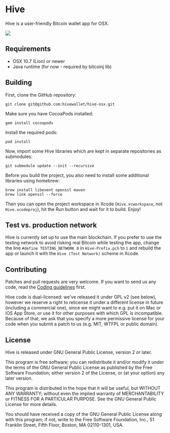 # Hive

Hive is a user-friendly Bitcoin wallet app for OSX.

![](http://i.imgur.com/p5VoeND.png)


## Requirements

* OSX 10.7 (Lion) or newer
* Java runtime (for now - required by bitcoinj lib)


## Building

First, clone the GitHub repository:

    git clone git@github.com:hivewallet/hive-osx.git

Make sure you have CocoaPods installed:

    gem install cocoapods

Install the required pods:

    pod install

Now, import some Hive libraries which are kept in separate repositories as submodules:

    git submodule update --init --recursive

Before you build the project, you also need to install some additional libraries using homebrew:

    brew install libevent openssl maven
    brew link openssl --force

Then you can open the project workspace in Xcode (`Hive.xcworkspace`, not `Hive.xcodeproj`), hit the Run button and wait for it to build. Enjoy!


## Test vs. production network

Hive is currently set up to use the main blockchain. If you prefer to use the testing network to avoid risking real Bitcoin while testing the app, change the line `#define TESTING_NETWORK 0` in `Hive-Prefix.pch` to `1` and rebuild the app or launch it with the `Hive (Test Network)` scheme in Xcode.


## Contributing

Patches and pull requests are very welcome. If you want to send us any code, read the [Coding guidelines](https://github.com/grabhive/hive-osx/wiki/Code-style-guidelines) first.

Hive code is dual-licensed: we've released it under GPL v2 (see below), however we reserve a right to relicense it under a different license in future (including a commercial one), since we might want to e.g. put it on Mac or iOS App Store, or use it for other purposes with which GPL is incompatible. Because of that, we ask that you specify a more permissive license for your code when you submit a patch to us (e.g. MIT, WTFPL or public domain).


## License

Hive is released under GNU General Public License, version 2 or later.

This program is free software; you can redistribute it and/or modify it under the terms of the GNU General Public License as published by the Free Software Foundation; either version 2 of the License, or (at your option) any later version.

This program is distributed in the hope that it will be useful, but WITHOUT ANY WARRANTY; without even the implied warranty of MERCHANTABILITY or FITNESS FOR A PARTICULAR PURPOSE. See the GNU General Public License for more details.

You should have received a copy of the GNU General Public License along with this program; if not, write to the Free Software Foundation, Inc., 51 Franklin Street, Fifth Floor, Boston, MA 02110-1301, USA.
